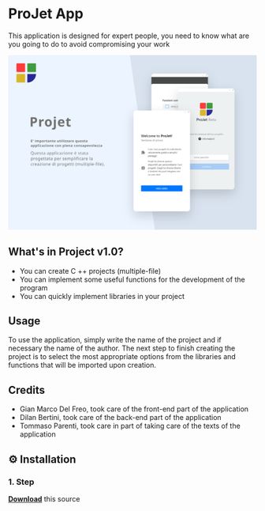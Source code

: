 # ProJet App
This application is designed for expert people, you need to know what are you going to do to avoid compromising your work

![banner](https://github.com/JonyDF/ProJet-app/blob/master/public/img/banner.svg)

## What's in Project v1.0?
- You can create C ++ projects (multiple-file)
- You can implement some useful functions for the development of the program
- You can quickly implement libraries in your project

## Usage
To use the application, simply write the name of the project and if necessary the name of the author. The next step to finish creating the project is to select the most appropriate options from the libraries and functions that will be imported upon creation.

## Credits
- Gian Marco Del Freo, took care of the front-end part of the application
- Dilan Bertini, took care of the back-end part of the application
- Tommaso Parenti, took care in part of taking care of the texts of the application

## ⚙ Installation
### 1. Step
**[Download](https://github.com/JonyDF/ProJet-app/releases)** this source

